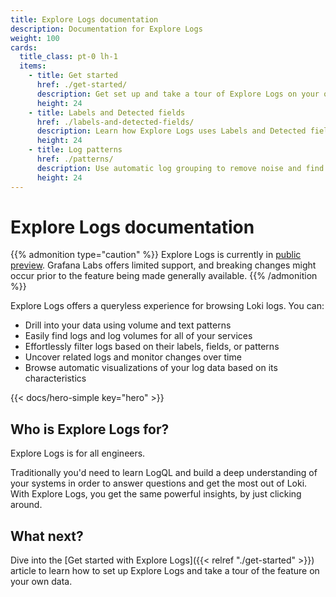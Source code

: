 ```yaml
---
title: Explore Logs documentation
description: Documentation for Explore Logs
weight: 100
cards:
  title_class: pt-0 lh-1
  items:
    - title: Get started
      href: ./get-started/
      description: Get set up and take a tour of Explore Logs on your own data.
      height: 24
    - title: Labels and Detected fields
      href: ./labels-and-detected-fields/
      description: Learn how Explore Logs uses Labels and Detected fields to build the point-and-click experience.
      height: 24
    - title: Log patterns
      href: ./patterns/
      description: Use automatic log grouping to remove noise and find needles.
      height: 24
---
```


# Explore Logs documentation

{{% admonition type="caution" %}}
Explore Logs is currently in [public preview](/docs/release-life-cycle/). Grafana Labs offers limited support, and breaking changes might occur prior to the feature being made generally available.
{{% /admonition %}}

Explore Logs offers a queryless experience for browsing Loki logs. You can:

* Drill into your data using volume and text patterns
* Easily find logs and log volumes for all of your services
* Effortlessly filter logs based on their labels, fields, or patterns
* Uncover related logs and monitor changes over time
* Browse automatic visualizations of your log data based on its characteristics

{{< docs/hero-simple key="hero" >}}

## Who is Explore Logs for?

Explore Logs is for all engineers. 

Traditionally you'd need to learn LogQL and build a deep understanding of your systems in order to answer questions and get the most out of Loki. With Explore Logs, you get the same powerful insights, by just clicking around.

## What next?

Dive into the [Get started with Explore Logs]({{< relref "./get-started" >}}) article to learn how to set up Explore Logs and take a tour of the feature on your own data. 

